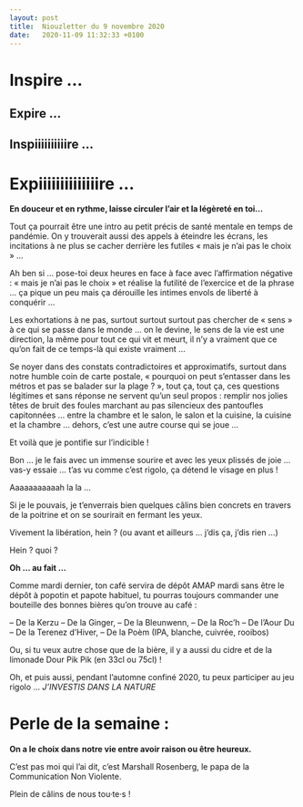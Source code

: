 ```yaml
---
layout: post
title:  Niouzletter du 9 novembre 2020
date:   2020-11-09 11:32:33 +0100
---
```


# Inspire …
## Expire …
## Inspiiiiiiiiiire …
# Expiiiiiiiiiiiiiire …  

**En douceur et en rythme, laisse circuler l’air et la légèreté en toi…**

Tout ça pourrait être une intro au petit précis de santé mentale en temps de pandémie. On y trouverait aussi des appels à éteindre les écrans, les incitations à ne plus se cacher derrière les futiles « mais je n’ai pas le choix » …
 
Ah ben si … pose-toi deux heures en face à face avec l’affirmation négative : « mais je n’ai pas le choix » et réalise la futilité de l’exercice et de la phrase … ça pique un peu mais ça dérouille les intimes envols de liberté à conquérir …
 
Les exhortations à ne pas, surtout surtout surtout pas chercher de « sens » à ce qui se passe dans le monde … on le devine, le sens de la vie est une direction, la même pour tout ce qui vit et meurt, il n’y a vraiment que ce qu’on fait de ce temps-là qui existe vraiment …
 
Se noyer dans des constats contradictoires et approximatifs, surtout dans notre humble coin de carte postale, « pourquoi on peut s’entasser dans les métros et pas se balader sur la plage ? », tout ça, tout ça, ces questions légitimes et sans réponse ne servent qu’un seul propos : remplir nos jolies têtes de bruit des foules marchant au pas silencieux des pantoufles capitonnées … entre la chambre et le salon, le salon et la cuisine, la cuisine et la chambre … dehors, c’est une autre course qui se joue …
 
Et voilà que je pontifie sur l’indicible !
 
Bon … je le fais avec un immense sourire et avec les yeux plissés de joie … vas-y essaie … t’as vu comme c’est rigolo, ça détend le visage en plus !
 
Aaaaaaaaaaah la la …
 
Si je le pouvais, je t’enverrais bien quelques câlins bien concrets en travers de la poitrine et on se sourirait en fermant les yeux.
 
Vivement la libération, hein ?
(ou avant et ailleurs … j’dis ça, j’dis rien …)
 
Hein ? quoi ?
 
**Oh … au fait …**
 
Comme mardi dernier, ton café servira de dépôt AMAP mardi sans être le dépôt à popotin et papote habituel, tu pourras toujours commander une bouteille des bonnes bières qu’on trouve au café :
 
– De la Kerzu
– De la Ginger,
– De la Bleunwenn,
– De la Roc’h
– De l’Aour Du
– De la Terenez d’Hiver,
– De la Poèm (IPA, blanche, cuivrée, rooibos)
 
Ou, si tu veux autre chose que de la bière, il y a aussi du cidre et de la limonade Dour Pik Pik (en 33cl ou 75cl) !
 
Oh, et puis aussi, pendant l’automne confiné 2020, tu peux participer au jeu rigolo … *J’INVESTIS DANS LA NATURE*
 
# Perle de la semaine :
 
**On a le choix dans notre vie entre avoir raison ou être heureux.**
 
C’est pas moi qui l’ai dit, c’est Marshall Rosenberg, le papa de la Communication Non Violente.
 
Plein de câlins de nous tou·te·s !